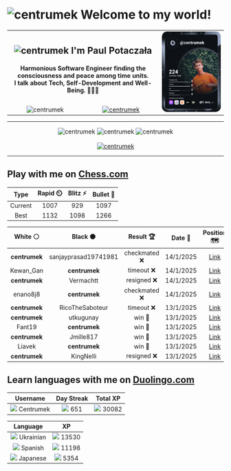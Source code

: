<h1>
  <img
    src="https://emojis.slackmojis.com/emojis/images/1531849430/4246/blob-sunglasses.gif"
    width="30"
    alt="centrumek"
  />
  Welcome to my world!
</h1>

<table>
  <tbody>
    <tr>
      <td align="center" width="70%" colspan="2">
        <h2>
          <img
            src="https://raw.githubusercontent.com/MartinHeinz/MartinHeinz/master/wave.gif"
            width="30px"
            alt="centrumek"
          />
          I'm Paul Potaczała
        </h2>
        <h4>
          Harmonious Software Engineer finding the consciousness and peace among time units.
          <br/>
          I talk about Tech, Self-Development and Well-Being. 🌿🧘🚀
        </h4>
      </td>
      <td width="30%" rowspan="2">
        <a href="https://app.daily.dev/centrumek">
          <img
            src="./devcard.svg"
            alt="centrumek"
          />
        </a>
      </td>
    </tr>
    <tr align="center">
      <td>
        <img
          src="https://komarev.com/ghpvc/?username=centrumek&label=visitors&color=0e75b6&style=flat"
          alt="centrumek"
        >
      </td>
      <td>
        <a href="https://stackoverflow.com/users/14496012/centrumek">
          <img
            src="https://stackoverflow.com/users/flair/14496012.png?theme=dark"
            alt="centrumek"
          >
        </a>
      </td>
    </tr>
  </tbody>
</table>

---
<div align="center">
  <img 
    src="https://github-readme-stats.vercel.app/api?username=centrumek&show_icons=true&count_private=true&theme=dark&hide_border=true&hide=issues,contribs&bg_color=00000000"
    alt="centrumek"
  />
  <img
    src="https://github-readme-stats.vercel.app/api/top-langs/?username=centrumek&layout=compact&hide_border=true&theme=dark&bg_color=00000000&langs_count=6&exclude_repo=air-statistic-app"
    alt="centrumek"
  />
  <img 
    src="https://github-readme-streak-stats.herokuapp.com?user=centrumek&theme=dark&hide_border=true&background=FFFFFF00"
    alt="centrumek"
  />
  <br/>
  <br/>
  <a href="https://www.buymeacoffee.com/centrumek">
    <img
      src="https://cdn.buymeacoffee.com/buttons/v2/default-orange.png"
      height="50"
      width="210"
      alt="centrumek"
    />
  </a>
</div>

---

## Play with me on [Chess.com](https://www.chess.com/member/centrumek)

<div align="center">
<!--START_SECTION:chessStats-->
<!-- Automatically generated with https://github.com/Balastrong/chess-stats-action -->

| Type | Rapid ⏲️ | Blitz ⚡ | Bullet 🔫 |
|:---:|:---:|:---:|:---:|
| Current | 1007 | 929 | 1097 |
| Best | 1132 | 1098 | 1266 |

| White ⚪ | Black ⚫ | Result 🏆 | Date 📅 | Position 🗺️ | Type 🕕 |
|:---:|:---:|:---:|:---:|:---:|:---:|
| **centrumek** | sanjayprasad19741981 | checkmated ❌ | 14/1/2025 | <a href="http://www.ee.unb.ca/cgi-bin/tervo/fen.pl?select=2r2rk1/1b3p1p/1p4p1/p1p5/P1P2P2/2Q1p1P1/1B4qP/1R1R2K1 w - - 4 38">Link</a> | Bullet |
| Kewan_Gan | **centrumek** | timeout ❌ | 14/1/2025 | <a href="http://www.ee.unb.ca/cgi-bin/tervo/fen.pl?select=2k5/ppp5/8/3K4/P2P4/1P2P3/rq6/8 b - - 0 43">Link</a> | Bullet |
| **centrumek** | Vermachtt | resigned ❌ | 14/1/2025 | <a href="http://www.ee.unb.ca/cgi-bin/tervo/fen.pl?select=5r1k/p4p1p/2p4p/4P3/2pP1R2/r7/5K2/8 w - - 0 37">Link</a> | Bullet |
| enano8j8 | **centrumek** | checkmated ❌ | 14/1/2025 | <a href="http://www.ee.unb.ca/cgi-bin/tervo/fen.pl?select=rn1qk2r/pp3Qpp/2p5/6Pn/4b3/4P1bP/PPPNP3/RNB2RK1 b kq - 0 16">Link</a> | Bullet |
| **centrumek** | RicoTheSaboteur | timeout ❌ | 13/1/2025 | <a href="http://www.ee.unb.ca/cgi-bin/tervo/fen.pl?select=8/8/4p3/2b1Pp1p/2p2P2/p1Pb2k1/4p3/B3K3 w - - 0 49">Link</a> | Bullet |
| **centrumek** | utkugunay | win 🥇 | 13/1/2025 | <a href="http://www.ee.unb.ca/cgi-bin/tervo/fen.pl?select=6k1/1pp1p2p/p5p1/3PR3/1KP2q1P/1P6/P7/8 b - - 3 32">Link</a> | Bullet |
| Fant19 | **centrumek** | win 🥇 | 13/1/2025 | <a href="http://www.ee.unb.ca/cgi-bin/tervo/fen.pl?select=8/8/p6p/1p6/1P4k1/P4R2/6K1/8 w - - 0 44">Link</a> | Bullet |
| **centrumek** | Jmille817 | win 🥇 | 13/1/2025 | <a href="http://www.ee.unb.ca/cgi-bin/tervo/fen.pl?select=5bk1/5p1p/6p1/4Pq2/p4P2/2Q3P1/6K1/1RR5 b - - 2 31">Link</a> | Bullet |
| Liavek | **centrumek** | win 🥇 | 13/1/2025 | <a href="http://www.ee.unb.ca/cgi-bin/tervo/fen.pl?select=1R6/r3k3/b3p3/3pPp1p/2p2PpP/4P1P1/8/5K2 w - - 0 40">Link</a> | Bullet |
| **centrumek** | KingNelli | resigned ❌ | 13/1/2025 | <a href="http://www.ee.unb.ca/cgi-bin/tervo/fen.pl?select=7r/pp3pk1/4p1p1/2n1PnP1/5P2/8/PPPB4/R3K2q w Q - 2 26">Link</a> | Bullet |

<!--END_SECTION:chessStats-->
</div>

## Learn languages with me on [Duolingo.com](https://www.duolingo.com/profile/Centrumek)

<div align="center">
<!--START_SECTION:duolingoStats-->
<!-- Automatically generated with https://github.com/centrumek/duolingo-readme-stats-->

| Username | Day Streak | Total XP |
|:---:|:---:|:---:|
| <img src="https://raw.githubusercontent.com/centrumek/duolingo-readme-stats/main/assets/duolingo.png" height="12"> Centrumek | <img src="https://raw.githubusercontent.com/centrumek/duolingo-readme-stats/main/assets/streakinactive.svg" height="12"> 651 | <img src="https://raw.githubusercontent.com/centrumek/duolingo-readme-stats/main/assets/xp.svg" height="12"> 30082 | <img src="https://raw.githubusercontent.com/centrumek/duolingo-readme-stats/main/assets/xp.svg" height="12"> 0 |

| Language | XP |
|:---:|:---:|
| <img src="https://raw.githubusercontent.com/centrumek/duolingo-readme-stats/main/assets/langs/ukrainian.svg" height="12"> Ukrainian | <img src="https://raw.githubusercontent.com/centrumek/duolingo-readme-stats/main/assets/xp.svg" height="12"> 13530 |
| <img src="https://raw.githubusercontent.com/centrumek/duolingo-readme-stats/main/assets/langs/spanish.svg" height="12"> Spanish | <img src="https://raw.githubusercontent.com/centrumek/duolingo-readme-stats/main/assets/xp.svg" height="12"> 11198 |
| <img src="https://raw.githubusercontent.com/centrumek/duolingo-readme-stats/main/assets/langs/japanese.svg" height="12"> Japanese | <img src="https://raw.githubusercontent.com/centrumek/duolingo-readme-stats/main/assets/xp.svg" height="12"> 5354 |

<!--END_SECTION:duolingoStats-->
</div>
<!--
**centrumek/centrumek** is a ✨ _special_ ✨ repository because its `README.md` (this file) appears on your GitHub profile.

Here are some ideas to get you started:

- 🔭 I’m currently working on ...
- 🌱 I’m currently learning ...
- 👯 I’m looking to collaborate on ...
- 🤔 I’m looking for help with ...
- 💬 Ask me about ...
- 📫 How to reach me: ...
- 😄 Pronouns: ...
- ⚡ Fun fact: ...
-->
